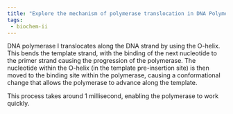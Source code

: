 ```yaml
---
title: "Explore the mechanism of polymerase translocation in DNA Polymerase I and its role in nucleotide addition during replication. "
tags:
 - biochem-ii
---
```

DNA polymerase I translocates along the DNA strand by using the O-helix. This bends the template strand, with the binding of the next nucleotide to the primer strand causing the progression of the polymerase. The nucleotide within the O-helix (in the template pre-insertion site) is then moved to the binding site within the polymerase, causing a conformational change that allows the polymerase to advance along the template.  

This process takes around 1 millisecond, enabling the polymerase to work quickly.  

